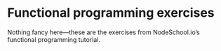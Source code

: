 # Functional programming exercises
Nothing fancy here&mdash;these are the exercises from NodeSchool.io&rsquo;s functional programming tutorial.